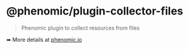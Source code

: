 # @phenomic/plugin-collector-files

> Phenomic plugin to collect resources from files

➡ More details at [phenomic.io](https://phenomic.io/)
